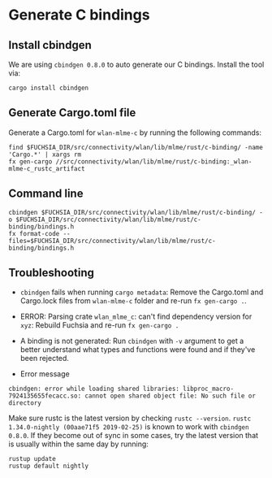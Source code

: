# Generate C bindings

## Install cbindgen

We are using `cbindgen 0.8.0` to auto generate our C bindings.
Install the tool via:
```
cargo install cbindgen
```

## Generate Cargo.toml file

Generate a Cargo.toml for `wlan-mlme-c` by running the following commands:
```
find $FUCHSIA_DIR/src/connectivity/wlan/lib/mlme/rust/c-binding/ -name 'Cargo.*' | xargs rm
fx gen-cargo //src/connectivity/wlan/lib/mlme/rust/c-binding:_wlan-mlme-c_rustc_artifact
```

## Command line

```
cbindgen $FUCHSIA_DIR/src/connectivity/wlan/lib/mlme/rust/c-binding/ -o $FUCHSIA_DIR/src/connectivity/wlan/lib/mlme/rust/c-binding/bindings.h
fx format-code --files=$FUCHSIA_DIR/src/connectivity/wlan/lib/mlme/rust/c-binding/bindings.h
```

## Troubleshooting

* `cbindgen` fails when running `cargo metadata`:
 Remove the Cargo.toml and Cargo.lock files from `wlan-mlme-c` folder and re-run `fx gen-cargo .`.

* ERROR: Parsing crate `wlan_mlme_c`: can't find dependency version for `xyz`:
Rebuild Fuchsia and re-run `fx gen-cargo .`

* A binding is not generated:
Run `cbindgen` with `-v` argument to get a better understand what types and functions were found and if they've been rejected.

* Error message
```
cbindgen: error while loading shared libraries: libproc_macro-7924135655fecacc.so: cannot open shared object file: No such file or directory
```
Make sure rustc is the latest version by checking `rustc --version`. `rustc 1.34.0-nightly (00aae71f5 2019-02-25)` is known to work with `cbindgen 0.8.0`. If they become out of sync in some cases, try the latest version that is usually within the same day by running:
```
rustup update
rustup default nightly
```